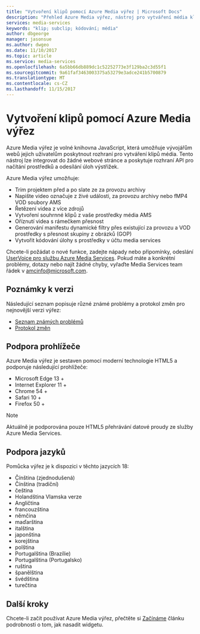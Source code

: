 ```yaml
---
title: "Vytvoření klipů pomocí Azure Media výřez | Microsoft Docs"
description: "Přehled Azure Media výřez, nástroj pro vytváření média klipů z prostředků"
services: media-services
keywords: "klip; subclip; kódování; média"
author: dbgeorge
manager: jasonsue
ms.author: dwgeo
ms.date: 11/10/2017
ms.topic: article
ms.service: media-services
ms.openlocfilehash: 6a5bb66db889dc1c52252773e3f129ba2c3d55f1
ms.sourcegitcommit: 9a61faf3463003375a53279e3adce241b5700879
ms.translationtype: MT
ms.contentlocale: cs-CZ
ms.lasthandoff: 11/15/2017
---
```

# <a name="create-clips-with-azure-media-clipper"></a>Vytvoření klipů pomocí Azure Media výřez
Azure Media výřez je volné knihovna JavaScript, která umožňuje vývojářům webů jejich uživatelům poskytnout rozhraní pro vytváření klipů média. Tento nástroj lze integrovat do žádné webové stránce a poskytuje rozhraní API pro načítání prostředků a odesílání úloh výstřižek.

Azure Media výřez umožňuje:
- Trim projektem před a po slate ze za provozu archivy 
- Napište video označuje z živé události, za provozu archivy nebo fMP4 VOD soubory AMS 
- Řetězení videa z více zdrojů 
- Vytvoření souhrnné klipů z vaše prostředky média AMS 
- Oříznutí videa s rámečkem přesnost 
- Generování manifestu dynamické filtry přes existující za provozu a VOD prostředky s přesnost skupiny z obrázků (GOP) 
- Vytvořit kódování úlohy s prostředky v účtu media services

Chcete-li požádat o nové funkce, zadejte nápady nebo připomínky, odeslání [UserVoice pro službu Azure Media Services](http://aka.ms/amsvoice/). Pokud máte a konkrétní problémy, dotazy nebo najít žádné chyby, vyřaďte Media Services team řádek v amcinfo@microsoft.com.

## <a name="release-notes"></a>Poznámky k verzi
Následující seznam popisuje různé známé problémy a protokol změn pro nejnovější verzi výřez:
- [Seznam známých problémů](https://amp.azure.net/libs/amc/latest/docs/known_issues.html)
- [Protokol změn](https://amp.azure.net/libs/amc/latest/docs/changelog.html)

## <a name="browser-support"></a>Podpora prohlížeče
Azure Media výřez je sestaven pomocí moderní technologie HTML5 a podporuje následující prohlížeče:

- Microsoft Edge 13 +
- Internet Explorer 11 +
- Chrome 54 +
- Safari 10 +
- Firefox 50 +

> [!NOTE]
> Aktuálně je podporována pouze HTML5 přehrávání datové proudy ze služby Azure Media Services.

## <a name="language-support"></a>Podpora jazyků
Pomůcka výřez je k dispozici v těchto jazycích 18:
- Čínština (zjednodušená)
- Čínština (tradiční)
- čeština
- Holandština Vlamska verze
- Angličtina
- francouzština
- němčina
- maďarština
- italština
- japonština
- korejština
- polština
- Portugalština (Brazílie)
- Portugalština (Portugalsko)
- ruština
- španělština
- švédština
- turečtina

## <a name="next-steps"></a>Další kroky
Chcete-li začít používat Azure Media výřez, přečtěte si [Začínáme](media-services-azure-media-clipper-getting-started.md) článku podrobnosti o tom, jak nasadit widgetu.